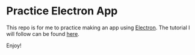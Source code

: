 # Practice Electron App

This repo is for me to practice making an app using [Electron](https://www.electronjs.org/). The tutorial I will follow can be found [here](https://www.youtube.com/watch?v=3yqDxhR2XxE&ab_channel=Fireship).

Enjoy!
